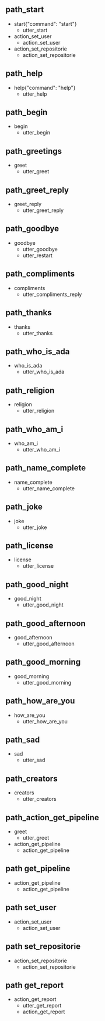 ## path_start
* start{"command": "start"}
  - utter_start
* action_set_user
  - action_set_user
* action_set_repositorie
  - action_set_repositorie

## path_help
* help{"command": "help"}
  - utter_help

## path_begin
* begin
  - utter_begin

## path_greetings
* greet
  - utter_greet

## path_greet_reply
* greet_reply
  - utter_greet_reply

## path_goodbye
* goodbye
  - utter_goodbye
  - utter_restart

## path_compliments
* compliments
  - utter_compliments_reply

## path_thanks
* thanks
  - utter_thanks

## path_who_is_ada
* who_is_ada
  - utter_who_is_ada

## path_religion
* religion
  - utter_religion

## path_who_am_i
* who_am_i
  - utter_who_am_i

## path_name_complete
* name_complete
  - utter_name_complete

## path_joke
* joke
  - utter_joke

## path_license
* license
  - utter_license

## path_good_night
* good_night
  - utter_good_night

## path_good_afternoon
* good_afternoon
  - utter_good_afternoon

## path_good_morning
* good_morning
  - utter_good_morning

## path_how_are_you
* how_are_you
  - utter_how_are_you

## path_sad
* sad
  - utter_sad

## path_creators
* creators
  - utter_creators

## path_action_get_pipeline
* greet
  - utter_greet
* action_get_pipeline
  - action_get_pipeline

## path get_pipeline
* action_get_pipeline
  - action_get_pipeline

## path set_user
* action_set_user
  - action_set_user

## path set_repositorie
* action_set_repositorie
  - action_set_repositorie

## path get_report
* action_get_report
  - utter_get_report
  - action_get_report
